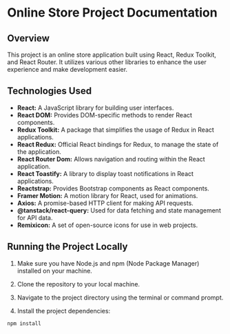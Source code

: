 # Online Store Project Documentation

## Overview

This project is an online store application built using React, Redux Toolkit, and React Router. It utilizes various other libraries to enhance the user experience and make development easier.

## Technologies Used

- **React:** A JavaScript library for building user interfaces.
- **React DOM:** Provides DOM-specific methods to render React components.
- **Redux Toolkit:** A package that simplifies the usage of Redux in React applications.
- **React Redux:** Official React bindings for Redux, to manage the state of the application.
- **React Router Dom:** Allows navigation and routing within the React application.
- **React Toastify:** A library to display toast notifications in React applications.
- **Reactstrap:** Provides Bootstrap components as React components.
- **Framer Motion:** A motion library for React, used for animations.
- **Axios:** A promise-based HTTP client for making API requests.
- **@tanstack/react-query:** Used for data fetching and state management for API data.
- **Remixicon:** A set of open-source icons for use in web projects.

## Running the Project Locally

1. Make sure you have Node.js and npm (Node Package Manager) installed on your machine.

2. Clone the repository to your local machine.

3. Navigate to the project directory using the terminal or command prompt.

4. Install the project dependencies:

```bash
npm install
